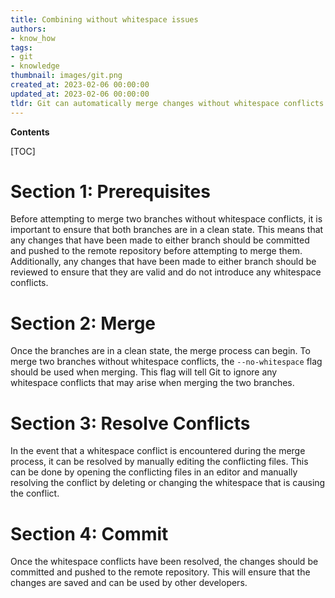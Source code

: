 ```yaml
---
title: Combining without whitespace issues
authors:
- know_how
tags:
- git
- knowledge
thumbnail: images/git.png
created_at: 2023-02-06 00:00:00
updated_at: 2023-02-06 00:00:00
tldr: Git can automatically merge changes without whitespace conflicts if the changes are on different lines.
---
```


**Contents**

[TOC]

# Section 1: Prerequisites
Before attempting to merge two branches without whitespace conflicts, it is important to ensure that both branches are in a clean state. This means that any changes that have been made to either branch should be committed and pushed to the remote repository before attempting to merge them. Additionally, any changes that have been made to either branch should be reviewed to ensure that they are valid and do not introduce any whitespace conflicts.

# Section 2: Merge
Once the branches are in a clean state, the merge process can begin. To merge two branches without whitespace conflicts, the `--no-whitespace` flag should be used when merging. This flag will tell Git to ignore any whitespace conflicts that may arise when merging the two branches.

# Section 3: Resolve Conflicts
In the event that a whitespace conflict is encountered during the merge process, it can be resolved by manually editing the conflicting files. This can be done by opening the conflicting files in an editor and manually resolving the conflict by deleting or changing the whitespace that is causing the conflict.

# Section 4: Commit
Once the whitespace conflicts have been resolved, the changes should be committed and pushed to the remote repository. This will ensure that the changes are saved and can be used by other developers.
